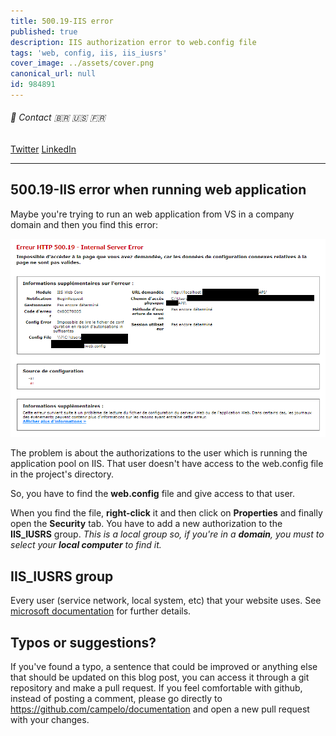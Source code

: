 ```yaml
---
title: 500.19-IIS error
published: true
description: IIS authorization error to web.config file
tags: 'web, config, iis, iis_iusrs'
cover_image: ../assets/cover.png
canonical_url: null
id: 984891
---
```


###### :postbox: Contact :brazil: :us: :fr:

[Twitter](https://twitter.com/campelo87)
[LinkedIn](https://www.linkedin.com/in/flavio-campelo/?locale=en_US)

---

## 500.19-IIS error when running web application

Maybe you're trying to run an web application from VS in a company domain and then you find this error:

![Image 1](./assets/img1.png)

The problem is about the authorizations to the user which is running the application pool on IIS. That user doesn't have access to the web.config file in the project's directory.

So, you have to find the **web.config** file and give access to that user.

When you find the file, **right-click** it and then click on **Properties** and finally open the **Security** tab. You have to add a new authorization to the **IIS_IUSRS** group. *This is a local group so, if you're in a **domain**, you must to select your **local computer** to find it.*

## IIS_IUSRS group

Every user (service network, local system, etc) that your website uses. See [microsoft documentation](https://docs.microsoft.com/en-US/troubleshoot/developer/webapps/iis/www-authentication-authorization/understanding-identities#:~:text=IUSR%20%E2%80%93%20anonymous%20authentication%20Anonymous%20authentication%20allows%20users,This%20built-in%20account%20does%20not%20require%20a%20password.) for further details.

## Typos or suggestions?

If you've found a typo, a sentence that could be improved or anything else that should be updated on this blog post, you can access it through a git repository and make a pull request. If you feel comfortable with github, instead of posting a comment, please go directly to https://github.com/campelo/documentation and open a new pull request with your changes.